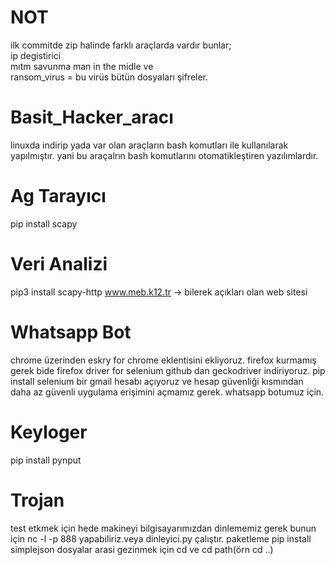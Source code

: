 # NOT </br>
ilk commitde zip halinde farklı araçlarda vardır bunlar; </br>
ip degistirici </br>
mıtm savunma man in the midle ve </br>
ransom_virus = bu virüs bütün dosyaları  şifreler. </br>

# Basit_Hacker_aracı </br>
linuxda indirip yada var olan araçların bash komutları ile kullanılarak yapılmıştır. yani bu araçalrın bash komutlarını otomatikleştiren yazılımlardır.

# Ag Tarayıcı </br>
pip install scapy

# Veri Analizi </br>
pip3 install scapy-http
www.meb.k12.tr -> bilerek açıkları olan web sitesi

# Whatsapp Bot </br>
chrome üzerinden eskry for chrome eklentisini ekliyoruz.
firefox kurmamış gerek bide
firefox driver for selenium github dan geckodriver indiriyoruz.
pip install selenium
bir gmail hesabı açıyoruz ve hesap güvenliği kısmından daha az güvenli uygulama erişimini açmamız gerek. whatsapp botumuz için.

# Keyloger </br>
pip install pynput

# Trojan </br>
test etkmek için hede makineyi bilgisayarımızdan dinlememiz gerek bunun için nc -l -p 888 yapabiliriz.veya dinleyici.py çalıştır.
paketleme
pip install simplejson
dosyalar arasi gezinmek için
cd ve cd path(örn cd ..)



